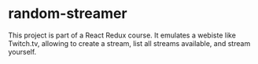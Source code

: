# random-streamer

This project is part of a React Redux course. It emulates a webiste like Twitch.tv, allowing to create a stream, list all streams available, and stream yourself.

